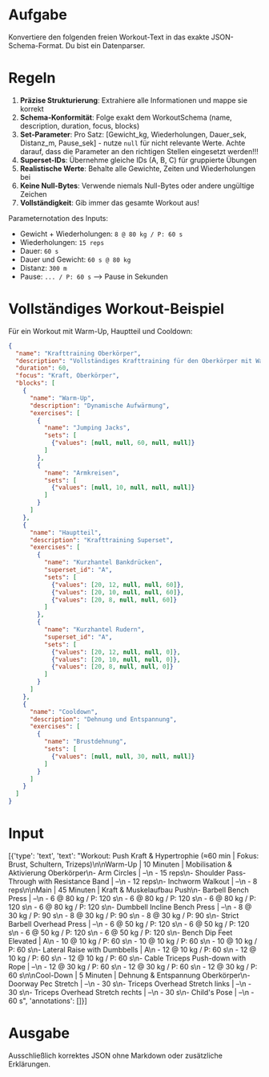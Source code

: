 # Aufgabe
Konvertiere den folgenden freien Workout-Text in das exakte JSON-Schema-Format. Du bist ein Datenparser.

# Regeln
1. **Präzise Strukturierung**: Extrahiere alle Informationen und mappe sie korrekt
2. **Schema-Konformität**: Folge exakt dem WorkoutSchema (name, description, duration, focus, blocks)
3. **Set-Parameter**: Pro Satz: [Gewicht_kg, Wiederholungen, Dauer_sek, Distanz_m, Pause_sek] - nutze `null` für nicht relevante Werte. Achte darauf, dass die Parameter an den richtigen Stellen eingesetzt werden!!!
4. **Superset-IDs**: Übernehme gleiche IDs (A, B, C) für gruppierte Übungen
5. **Realistische Werte**: Behalte alle Gewichte, Zeiten und Wiederholungen bei
6. **Keine Null-Bytes**: Verwende niemals Null-Bytes oder andere ungültige Zeichen
7. **Vollständigkeit**: Gib immer das gesamte Workout aus!

Parameternotation des Inputs:
- Gewicht + Wiederholungen: `8 @ 80 kg / P: 60 s`
- Wiederholungen: `15 reps`
- Dauer: `60 s`
- Dauer und Gewicht: `60 s @ 80 kg`
- Distanz: `300 m`
- Pause: `... / P: 60 s` --> Pause in Sekunden


# Vollständiges Workout-Beispiel
Für ein Workout mit Warm-Up, Hauptteil und Cooldown:
```json
{
  "name": "Krafttraining Oberkörper",
  "description": "Vollständiges Krafttraining für den Oberkörper mit Warm-Up und Cooldown",
  "duration": 60,
  "focus": "Kraft, Oberkörper",
  "blocks": [
    {
      "name": "Warm-Up",
      "description": "Dynamische Aufwärmung",
      "exercises": [
        {
          "name": "Jumping Jacks",
          "sets": [
            {"values": [null, null, 60, null, null]}
          ]
        },
        {
          "name": "Armkreisen",
          "sets": [
            {"values": [null, 10, null, null, null]}
          ]
        }
      ]
    },
    {
      "name": "Hauptteil",
      "description": "Krafttraining Superset",
      "exercises": [
        {
          "name": "Kurzhantel Bankdrücken",
          "superset_id": "A",
          "sets": [
            {"values": [20, 12, null, null, 60]},
            {"values": [20, 10, null, null, 60]},
            {"values": [20, 8, null, null, 60]}
          ]
        },
        {
          "name": "Kurzhantel Rudern",
          "superset_id": "A",
          "sets": [
            {"values": [20, 12, null, null, 0]},
            {"values": [20, 10, null, null, 0]},
            {"values": [20, 8, null, null, 0]}
          ]
        }
      ]
    },
    {
      "name": "Cooldown",
      "description": "Dehnung und Entspannung",
      "exercises": [
        {
          "name": "Brustdehnung",
          "sets": [
            {"values": [null, null, 30, null, null]}
          ]
        }
      ]
    }
  ]
}
```

# Input
[{'type': 'text', 'text': "Workout: Push Kraft & Hypertrophie (≈60 min | Fokus: Brust, Schultern, Trizeps)\n\nWarm-Up | 10 Minuten | Mobilisation & Aktivierung Oberkörper\n- Arm Circles | –\n    - 15 reps\n- Shoulder Pass-Through with Resistance Band | –\n    - 12 reps\n- Inchworm Walkout | –\n    - 8 reps\n\nMain | 45 Minuten | Kraft & Muskelaufbau Push\n- Barbell Bench Press | –\n    - 6 @ 80 kg / P: 120 s\n    - 6 @ 80 kg / P: 120 s\n    - 6 @ 80 kg / P: 120 s\n    - 6 @ 80 kg / P: 120 s\n- Dumbbell Incline Bench Press | –\n    - 8 @ 30 kg / P: 90 s\n    - 8 @ 30 kg / P: 90 s\n    - 8 @ 30 kg / P: 90 s\n- Strict Barbell Overhead Press | –\n    - 6 @ 50 kg / P: 120 s\n    - 6 @ 50 kg / P: 120 s\n    - 6 @ 50 kg / P: 120 s\n    - 6 @ 50 kg / P: 120 s\n- Bench Dip Feet Elevated | A\n    - 10 @ 10 kg / P: 60 s\n    - 10 @ 10 kg / P: 60 s\n    - 10 @ 10 kg / P: 60 s\n- Lateral Raise with Dumbbells | A\n    - 12 @ 10 kg / P: 60 s\n    - 12 @ 10 kg / P: 60 s\n    - 12 @ 10 kg / P: 60 s\n- Cable Triceps Push-down with Rope | –\n    - 12 @ 30 kg / P: 60 s\n    - 12 @ 30 kg / P: 60 s\n    - 12 @ 30 kg / P: 60 s\n\nCool-Down | 5 Minuten | Dehnung & Entspannung Oberkörper\n- Doorway Pec Stretch | –\n    - 30 s\n- Triceps Overhead Stretch links | –\n    - 30 s\n- Triceps Overhead Stretch rechts | –\n    - 30 s\n- Child's Pose | –\n    - 60 s", 'annotations': []}]

# Ausgabe
Ausschließlich korrektes JSON ohne Markdown oder zusätzliche Erklärungen. 
